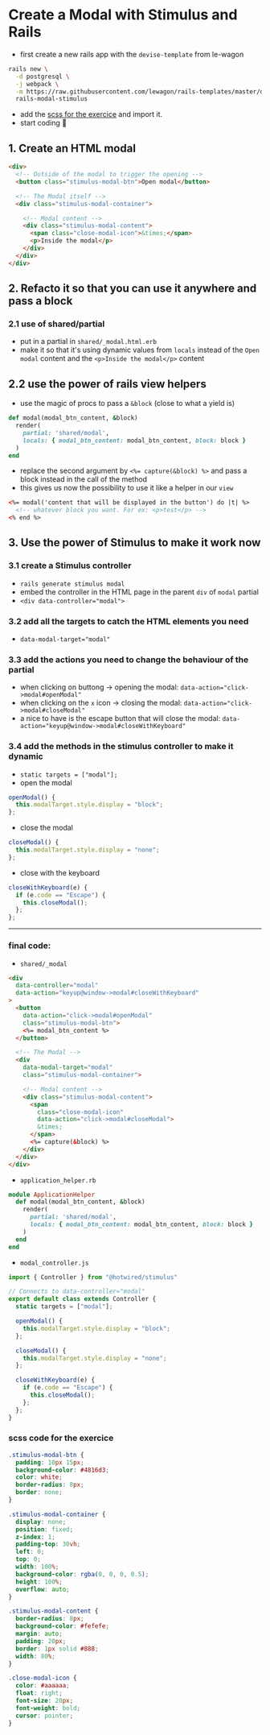 # Create a Modal with Stimulus and Rails

- first create a new rails app with the `devise-template` from le-wagon
```bash
rails new \
  -d postgresql \
  -j webpack \
  -m https://raw.githubusercontent.com/lewagon/rails-templates/master/devise.rb \
  rails-modal-stimulus
```
- add the [scss for the exercice](https://github.com/Sohett/teaching-modal-with-stimulus#scss-code-for-the-exercice) and import it.
- start coding 🚀


## 1. Create an HTML modal
```html
<div>
  <!-- Outside of the modal to trigger the opening -->
  <button class="stimulus-modal-btn">Open modal</button>

  <!-- The Modal itself -->
  <div class="stimulus-modal-container">

    <!-- Modal content -->
    <div class="stimulus-modal-content">
      <span class="close-modal-icon">&times;</span>
      <p>Inside the modal</p>
    </div>
  </div>
</div>
```

## 2. Refacto it so that you can use it anywhere and pass a block
### 2.1 use of shared/partial
- put in a partial in `shared/_modal.html.erb`
- make it so that it's using dynamic values from `locals` instead of the `Open modal` content and the `<p>Inside the modal</p>` content
## 2.2 use the power of rails view helpers
- use the magic of procs to pass a `&block` (close to what a yield is)
```ruby
def modal(modal_btn_content, &block)
  render(
    partial: 'shared/modal',
    locals: { modal_btn_content: modal_btn_content, block: block }
  )
end
```
- replace the second argument by `<%= capture(&block) %>` and pass a block instead in the call of the method
- this gives us now the possibility to use it like a helper in our `view`
```html
<%= modal('content that will be displayed in the button') do |t| %>
  <!-- whatever block you want. For ex: <p>test</p> -->
<% end %>
```

## 3. Use the power of Stimulus to make it work now
### 3.1 create a Stimulus controller
- `rails generate stimulus modal`
- embed the controller in the HTML page in the parent `div` of `modal` partial
- `<div data-controller="modal">`

### 3.2 add all the targets to catch the HTML elements you need
- `data-modal-target="modal"`

### 3.3 add the actions you need to change the behaviour of the partial
- when clicking on buttong -> opening the modal: `data-action="click->modal#openModal"`
- when clicking on the `x` icon -> closing the modal: `data-action="click->modal#closeModal"`
- a nice to have is the escape button that will close the modal: `data-action="keyup@window->modal#closeWithKeyboard"`

### 3.4 add the methods in the stimulus controller to make it dynamic
- `static targets = ["modal"];`
- open the modal
```js
openModal() {
  this.modalTarget.style.display = "block";
};
```
- close the modal
```js
closeModal() {
  this.modalTarget.style.display = "none";
};
```

- close with the keyboard
```js
closeWithKeyboard(e) {
  if (e.code == "Escape") {
    this.closeModal();
  };
};
```

___

### final code:
- `shared/_modal`
```html
<div
  data-controller="modal"
  data-action="keyup@window->modal#closeWithKeyboard"
>
  <button
    data-action="click->modal#openModal"
    class="stimulus-modal-btn">
    <%= modal_btn_content %>
  </button>

  <!-- The Modal -->
  <div
    data-modal-target="modal"
    class="stimulus-modal-container">

    <!-- Modal content -->
    <div class="stimulus-modal-content">
      <span
        class="close-modal-icon"
        data-action="click->modal#closeModal">
        &times;
      </span>
      <%= capture(&block) %>
    </div>
  </div>
</div>
```

- `application_helper.rb`
```ruby
module ApplicationHelper
  def modal(modal_btn_content, &block)
    render(
      partial: 'shared/modal',
      locals: { modal_btn_content: modal_btn_content, block: block }
    )
  end
end
```

- `modal_controller.js`

```js
import { Controller } from "@hotwired/stimulus"

// Connects to data-controller="modal"
export default class extends Controller {
  static targets = ["modal"];

  openModal() {
    this.modalTarget.style.display = "block";
  };

  closeModal() {
    this.modalTarget.style.display = "none";
  };

  closeWithKeyboard(e) {
    if (e.code == "Escape") {
      this.closeModal();
    };
  };
}
```

### scss code for the exercice
```scss
.stimulus-modal-btn {
  padding: 10px 15px;
  background-color: #4816d3;
  color: white;
  border-radius: 8px;
  border: none;
}

.stimulus-modal-container {
  display: none;
  position: fixed;
  z-index: 1;
  padding-top: 30vh;
  left: 0;
  top: 0;
  width: 100%;
  background-color: rgba(0, 0, 0, 0.5);
  height: 100%;
  overflow: auto;
}

.stimulus-modal-content {
  border-radius: 8px;
  background-color: #fefefe;
  margin: auto;
  padding: 20px;
  border: 1px solid #888;
  width: 80%;
}

.close-modal-icon {
  color: #aaaaaa;
  float: right;
  font-size: 20px;
  font-weight: bold;
  cursor: pointer;
}
```
